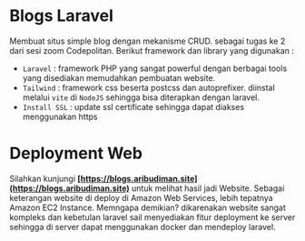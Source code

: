 # Blogs Laravel

Membuat situs simple blog dengan mekanisme CRUD. sebagai tugas ke 2 dari sesi zoom Codepolitan. Berikut framework dan library yang digunakan :

- `Laravel` : framework PHP yang sangat powerful dengan berbagai tools yang disediakan memudahkan pembuatan website.
- `Tailwind` : framework css beserta postcss dan autoprefixer. diinstal melalui `vite` di `NodeJS` sehingga bisa diterapkan dengan laravel.
- `Install SSL` : update ssl certificate sehingga dapat diakses menggunakan https

# Deployment Web

Silahkan kunjungi **[https://blogs.aribudiman.site](https://blogs.aribudiman.site)** untuk melihat hasil jadi Website. Sebagai keterangan website di deploy di Amazon Web Services, lebih tepatnya Amazon EC2 Instance. Memngapa demikian? dikarenakan website sangat kompleks dan kebetulan laravel sail menyediakan fitur deployment ke server sehingga di server dapat menggunakan docker dan mendeploy laravel.
